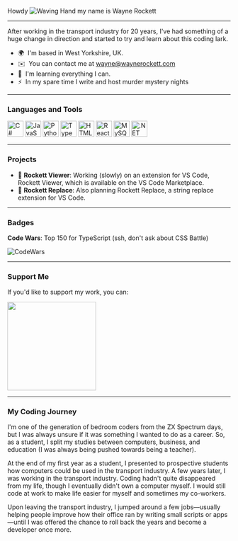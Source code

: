 Howdy ![Waving Hand](https://user-images.githubusercontent.com/18350557/176309783-0785949b-9127-417c-8b55-ab5a4333674e.gif) my name is Wayne Rockett

---

After working in the transport industry for 20 years, I've had something of a huge change in direction and started to try and learn about this coding lark.

- 🌍  I'm based in West Yorkshire, UK.  
- ✉️  You can contact me at [wayne@waynerockett.com](mailto:wayne@waynerockett.com)  
- 🧠  I'm learning everything I can.  
- ⚡  In my spare time I write and host murder mystery nights  

---

### Languages and Tools
<p align="left">
  <a href="https://docs.microsoft.com/en-us/dotnet/csharp/" target="_blank" rel="noreferrer"><img src="https://raw.githubusercontent.com/danielcranney/readme-generator/main/public/icons/skills/csharp-colored.svg" width="36" height="36" alt="C#" /></a>
  <a href="https://developer.mozilla.org/en-US/docs/Web/JavaScript" target="_blank" rel="noreferrer"><img src="https://raw.githubusercontent.com/danielcranney/readme-generator/main/public/icons/skills/javascript-colored.svg" width="36" height="36" alt="JavaScript" /></a>
  <a href="https://www.python.org/" target="_blank" rel="noreferrer"><img src="https://raw.githubusercontent.com/danielcranney/readme-generator/main/public/icons/skills/python-colored.svg" width="36" height="36" alt="Python" /></a>
  <a href="https://www.typescriptlang.org/" target="_blank" rel="noreferrer"><img src="https://raw.githubusercontent.com/danielcranney/readme-generator/main/public/icons/skills/typescript-colored.svg" width="36" height="36" alt="TypeScript" /></a>
  <a href="https://developer.mozilla.org/en-US/docs/Glossary/HTML5" target="_blank" rel="noreferrer"><img src="https://raw.githubusercontent.com/danielcranney/readme-generator/main/public/icons/skills/html5-colored.svg" width="36" height="36" alt="HTML5" /></a>
  <a href="https://reactjs.org/" target="_blank" rel="noreferrer"><img src="https://raw.githubusercontent.com/danielcranney/readme-generator/main/public/icons/skills/react-colored.svg" width="36" height="36" alt="React" /></a>
  <a href="https://www.mysql.com/" target="_blank" rel="noreferrer"><img src="https://raw.githubusercontent.com/danielcranney/readme-generator/main/public/icons/skills/mysql-colored.svg" width="36" height="36" alt="MySQL" /></a>
  <a href="https://dotnet.microsoft.com/en-us/" target="_blank" rel="noreferrer"><img src="https://raw.githubusercontent.com/danielcranney/readme-generator/main/public/icons/skills/dot-net-colored.svg" width="36" height="36" alt=".NET" /></a>
</p>

---

### Projects
- 🚧 **Rockett Viewer**: Working (slowly) on an extension for VS Code, Rockett Viewer, which is available on the VS Code Marketplace.
- 🚧 **Rockett Replace**: Also planning Rockett Replace, a string replace extension for VS Code.

---

### Badges
**Code Wars**: Top 150 for TypeScript (ssh, don't ask about CSS Battle)

<p align="left">
  <img src="https://www.codewars.com/users/WayneRockett/badges/micro" alt="CodeWars"/>
</p>

---

### Support Me
If you'd like to support my work, you can:

<a href="https://www.buymeacoffee.com/countdisoQ"><img src="https://cdn.buymeacoffee.com/buttons/v2/default-yellow.png" width="200" /></a>

---

### My Coding Journey
I'm one of the generation of bedroom coders from the ZX Spectrum days, but I was always unsure if it was something I wanted to do as a career. So, as a student, I split my studies between computers, business, and education (I was always being pushed towards being a teacher).

At the end of my first year as a student, I presented to prospective students how computers could be used in the transport industry. A few years later, I was working in the transport industry. Coding hadn't quite disappeared from my life, though I eventually didn't own a computer myself. I would still code at work to make life easier for myself and sometimes my co-workers.

Upon leaving the transport industry, I jumped around a few jobs—usually helping people improve how their office ran by writing small scripts or apps—until I was offered the chance to roll back the years and become a developer once more.
